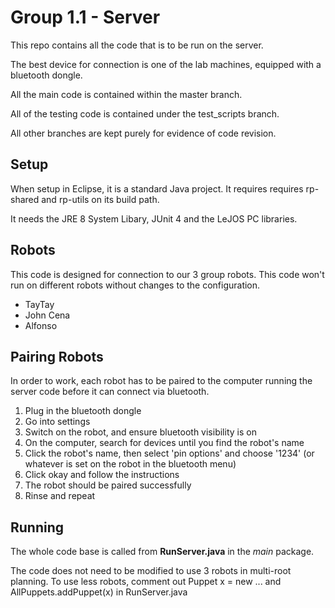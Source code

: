 <h1> Group 1.1 - Server </h1> 

This repo contains all the code that is to be run on the server.

The best device for connection is one of the lab machines, equipped with a bluetooth dongle.

All the main code is contained within the master branch.

All of the testing code is contained under the test_scripts branch.

All other branches are kept purely for evidence of code revision.

<h2> Setup </h2>

When setup in Eclipse, it is a standard Java project. It requires requires rp-shared and rp-utils on its build path. 

It needs the JRE 8 System Libary, JUnit 4 and the LeJOS PC libraries.

<h2> Robots </h2>

This code is designed for connection to our 3 group robots. This code won't run on different robots without changes to the configuration.

<ul>
    <li> TayTay </li>
    <li> John Cena </li>
    <li> Alfonso </li>
</ul>

<h2> Pairing Robots </h2>

In order to work, each robot has to be paired to the computer running the server code before it can connect via bluetooth.

<ol>
    <li> Plug in the bluetooth dongle </li>
    <li> Go into settings </li>
    <li> Switch on the robot, and ensure bluetooth visibility is on </li>
    <li> On the computer, search for devices until you find the robot's name </li>
    <li> Click the robot's name, then select 'pin options' and choose '1234' (or whatever is set on the robot in the bluetooth menu) </li>
    <li> Click okay and follow the instructions </li>
    <li> The robot should be paired successfully </li>
    <li> Rinse and repeat </li>
</ol>

<h2> Running </h2>

The whole code base is called from <b>RunServer.java</b> in the <i> main </i> package.

The code does not need to be modified to use 3 robots in multi-root planning. To use less robots, comment out Puppet x = new ... and AllPuppets.addPuppet(x) in RunServer.java


